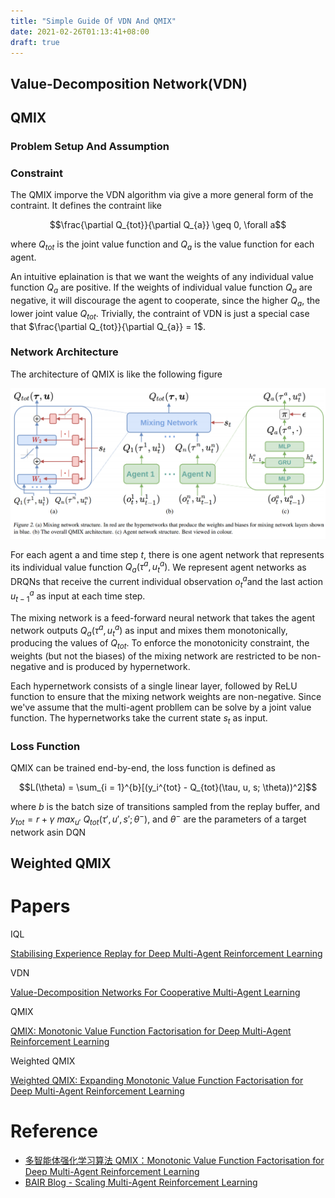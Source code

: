 ```yaml
---
title: "Simple Guide Of VDN And QMIX"
date: 2021-02-26T01:13:41+08:00
draft: true
---
```


## Value-Decomposition Network(VDN)

## QMIX

### Problem Setup And Assumption
### Constraint

The QMIX imporve the VDN algorithm via give a more general form of the contraint. It defines the contraint like 

$$\frac{\partial Q_{tot}}{\partial Q_{a}} \geq 0, \forall a$$

where $Q_{tot}$ is the joint value function and $Q_{a}$ is the value function for each agent.

An intuitive eplaination is that we want the weights of any individual value function $Q_{a}$ are positive. If the weights of individual value function $Q_{a}$ are negative, it will discourage the agent to cooperate, since the higher $Q_{a}$, the lower joint value $Q_{tot}$. Trivially, the contraint of VDN is just a special case that $\frac{\partial Q_{tot}}{\partial Q_{a}} = 1$.

### Network Architecture
The architecture of QMIX is like the following figure

![](/img/simple_guide_of_vdn_and_qmix/qmix_arch.png)

For each agent a and time step $t$, there is one agent network that represents its individual value function $Q_a(τ^a, u_t^a)$. We represent agent networks as DRQNs that receive the current individual observation $o_t^a$and the last action $u_{t−1}^a$ as input at each time step.

The mixing network is a feed-forward neural network that takes the agent network outputs $Q_a(τ^a, u_t^a)$ as input and mixes them monotonically, producing the values of $Q_{tot}$. To enforce the monotonicity constraint, the weights (but not the biases) of the mixing network are restricted to be non-negative and is produced by hypernetwork. 

Each hypernetwork consists of a single
linear layer, followed by ReLU function to ensure that the mixing network weights are non-negative. Since we've assume that the multi-agent probllem can be solve by a joint value function. The hypernetworks take the current state $s_t$ as input.

### Loss Function 
QMIX can be trained end-by-end, the loss function is defined as

$$L(\theta) = \sum_{i = 1}^{b}[(y_i^{tot} - Q_{tot}(\tau, u, s; \theta))^2]$$

where $b$ is the batch size of transitions sampled from the replay buffer, and $y_{tot} = r + \gamma \ max_{u'} \ Q_{tot}(τ', u', s'; θ^−)$, and $θ^-$ are the parameters of a target network asin DQN

## Weighted QMIX

# Papers

IQL

[Stabilising Experience Replay for Deep Multi-Agent Reinforcement Learning](https://arxiv.org/abs/1702.08887)

VDN

[Value-Decomposition Networks For Cooperative Multi-Agent Learning](https://arxiv.org/abs/1706.05296)

QMIX

[QMIX: Monotonic Value Function Factorisation for Deep Multi-Agent Reinforcement Learning](https://arxiv.org/abs/1803.11485)

Weighted QMIX

[Weighted QMIX: Expanding Monotonic Value Function Factorisation for Deep Multi-Agent Reinforcement Learning](https://arxiv.org/abs/2006.10800)

# Reference
- [多智能体强化学习算法 QMIX：Monotonic Value Function Factorisation for Deep Multi-Agent Reinforcement Learning](http://mayi1996.top/2020/08/07/QMIX-Monotonic-Value-Function-Factorisation-for-Deep-Multi-Agent-Reinforcement-Learning/)
- [BAIR Blog - Scaling Multi-Agent Reinforcement Learning](https://bair.berkeley.edu/blog/2018/12/12/rllib/)
